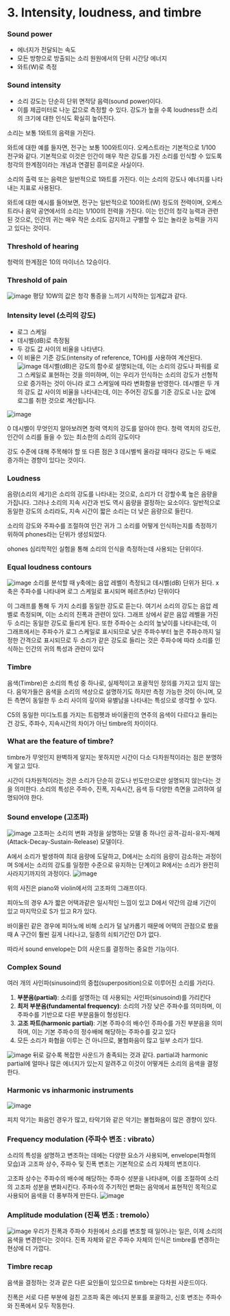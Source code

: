 # **3. Intensity, loudness, and timbre**

### Sound power

- 에너지가 전달되는 속도
- 모든 방향으로 방출되는 소리 원원에서의 단위 시간당 에너지
- 와트(W)로 측정

### Sound intensity

- 소리 강도는 단순히 단위 면적당 음력(sound power)이다.
- 이를 제곱미터로 나눈 값으로 측정할 수 있다. 강도가 높을 수록 loudness한 소리의 크기에 대한 인식도 확실히 높아진다.

소리는 보통 1와트의 음력을 가진다.  

와트에 대한 예를 들자면, 전구는 보통 100와트이다. 오케스트라는 기본적으로 1/100 전구와 같다. 기본적으로 이것은 인간이 매우 작은 강도를 가진 소리를 인식할 수 있도록 청각의 한계점이라는 개념과 연결된 흥미로운 사실이다.

소리의 출력 또는 음력은 일반적으로 1와트를 가진다. 이는 소리의 강도나 에너지를 나타내는 지표로 사용된다. 

와트에 대한 예시를 들어보면, 전구는 일반적으로 100와트(W) 정도의 전력이며, 오케스트라나 음악 공연에서의 소리는  1/100의 전력을 가진다.  이는 인간의 청각 능력과 관련된 것으로, 인간의 귀는 매우 작은 소리도 감지하고 구별할 수 있는 놀라운 능력을 가지고 있다는 것이다. 

### Threshold of hearing
청력의 한계점은 10의 마이너스 12승이다.

### Threshold of pain
![image](https://github.com/meowmoeww/Audio/assets/89447043/e0604241-13c6-46c3-b537-a4a0a3a7d875)
평당 10W의 값은 청각 통증을 느끼기 시작하는 임계값과 같다.

### Intensity level (소리의 강도)
- 로그 스케일
- 데시벨(dB)로 측정됨
- 두 강도 값 사이의 비율을 나타낸다.
- 이 비율은 기준 강도(intensity of reference, TOH)를 사용하여 계산된다.
![image](https://github.com/meowmoeww/Audio/assets/89447043/7ebb48d5-7233-4161-b525-18a3ca59518d)
데시벨(dB)은 강도의 함수로 설명되는데, 이는 소리의 강도나 파워를 로그 스케일로 표현하는 것을 의미하며, 이는 우리가 인식하는 소리의 강도가 선형적으로 증가하는 것이 아니라 로그 스케일에 따라 변화함을 반영한다.
데시벨은 두 개의 강도 값 사이의 비율을 나타내는데, 이는 주어진 강도를 기준 강도로 나눈 값에 로그를 취한 것으로 계산됩니다.

![image](https://github.com/meowmoeww/Audio/assets/89447043/3e393a0b-b547-4c6a-8890-15149637eb22)

0 데시벨이 무엇인지 알아보려면 청력 역치의 강도를 알아야 한다. 청력 역치의 강도란, 인간이 소리를 들을 수 있는 최소한의 소리의 강도이다 

강도 수준에 대해 주목해야 할 또 다른 점은 3 데시벨씩 올라갈 때마다 강도는 두 배로 증가하는 경향이 있다는 것이다.

### Loudness

음량(소리의 세기)은 소리의 강도를 나타내는 것으로, 소리가 더 강할수록 높은 음량을 가집니다. 그러나 소리의 지속 시간과 빈도 역시 음량을 결정하는 요소이다.  일반적으로 동일한 강도의 소리라도, 지속 시간이 짧은 소리는 더 낮은 음량으로 들린다.

소리의 강도와 주파수를 조절하여 인간 귀가 그 소리를 어떻게 인식하는지를 측정하기 위하여 phones라는 단위가 생성되었다. 

ohones 심리학적인 실험을 통해 소리의 인식을 측정하는데 사용되는 단위이다. 

### Equal loudness contours
![image](https://github.com/meowmoeww/Audio/assets/89447043/6642a968-a2df-49ae-a949-9a6b03ce404c)
소리를 분석할 때 y축에는 음압 레벨이 측정되고 데시벨(dB) 단위가 된다. x축은 주파수를 나타내며 로그 스케일로 표시되며 헤르츠(Hz) 단위이다 

이 그래프를 통해 두 가지 소리를 동일한 강도로 듣는다. 여기서 소리의 강도는 음압 레벨로 측정되며, 이는 소리의 진폭과 관련이 있다. 그래프 상에서 같은 음압 레벨을 가진 두 소리는 동일한 강도로 들리게 된다. 또한 주파수는 소리의 높낮이를 나타내는데, 이 그래프에서는 주파수가 로그 스케일로 표시되므로 낮은 주파수부터 높은 주파수까지 일정한 간격으로 표시되므로 두 소리가 같은 강도로 들리는 것은 주파수에 따라 소리를 인식하는 인간의 귀의 특성과 관련이 있다

### Timbre

음색(Timbre)은 소리의 특성 중 하나로, 실제적이고 포괄적인 정의를 가지고 있지 않는다.  음악가들은 음색을 소리의 색상으로 설명하기도 하지만 측정 가능한 것이 아니며, 모든 측면이 동일한 두 소리 사이의 깊이와 유별남을 나타내는 특성으로 생각할 수 있다.

C5의 동일한 미디노트를 가지는 트럼펫과 바이올린의 연주의 음색이 다르다고 들리는건 강도, 주파수, 지속시간의 차이가 아닌 timbre의 차이이다. 

### What are the feature of timbre?

timbre가 무엇인지 완벽하게 알지는 못하지만 시간이 다소 다차원적이라는 점은 분명하게 알고 있다. 

시간이 다차원적이라는 것은 소리가 단순히 강도나 빈도만으로만 설명되지 않는다는 것을 의미한다. 소리의 특성은 주파수, 진폭, 지속시간, 음색 등 다양한 측면을 고려하여 설명되어야 한다. 

### Sound envelope (고조파)
![image](https://github.com/meowmoeww/Audio/assets/89447043/1b7c6497-37f5-4c5d-bc57-da4c784fd116)
고조파는 소리의 변화 과정을 설명하는 모델 중 하나인 공격-감쇠-유지-해제(Attack-Decay-Sustain-Release) 모델이다. 

A에서 소리가 발생하여 최대 음량에 도달하고, D에서는 소리의 음량이 감소하는 과정이며 S에서는 소리의 강도를 일정한 수준으로 유지하는 단계이고 R에서는 소리가 완전히 사라지기까지의 과정이다.
![image](https://github.com/meowmoeww/Audio/assets/89447043/03478179-7ad9-48ec-a91b-524b117cf9cb)

위의 사진은 piano와 violin에서의 고조파의 그래프이다. 

피아노의 경우 A가 짧은 어택과같은 일시적인 느낌이 있고 D에서 약간의 감쇄 기간이 있고 마지막으로 S가 있고 R가 있다.

바이올린 같은 경우에 피아노에 비해 소리가 덜 날카롭기 때문에 어택의 관점으로 봤을 때 A 구간이 훨씬 길게 나타나고, 일종의 쇠퇴기간인 D가 없다.

따라서 sound envelope는 D의 사운드를 결정하는 중요한 기능이다.

### Complex Sound

여러 개의 사인파(sinusoind)의 중첩(superposition)으로 이루어진 소리를 가리다.

1. **부분음(partial)**: 소리를 설명하는 데 사용되는 사인파(sinusoind)를 가리킨다 
2. **최저 부분음(fundamental frequency)**: 소리의 가장 낮은 주파수를 의미하며, 이 주파수를 기반으로 다른 부분음들이 형성된다. 
3. **고조 파트(harmonic partial)**: 기본 주파수의 배수인 주파수를 가진 부분음을 의미하며, 이는 기본 주파수의 정수배에 해당하는 주파수를 갖고 있다 
4. 모든 소리가 화협을 이루는 건 아니므로, 불협화음이 많고 일부 소리가 있다.

![image](https://github.com/meowmoeww/Audio/assets/89447043/bfde66e3-b2f0-4e31-983d-d26496fda08f)
뒤로 갈수록 복잡한 사운드가 충족되는 것과 같다. partial과 harmonic partial에 얼마나 많은 에너지가 있는지 알려주고 이것이 어떻게든 소리의 음색을 결정한다.

### Harmonic vs inharmonic instruments
![image](https://github.com/meowmoeww/Audio/assets/89447043/45cd17ff-eeed-4bf9-a6de-9ccbbb12dcf8)

피치 악기는 화음인 경우가 많고, 타악기와 같은 악기는 불협화음이 많은 경향이 있다. 

### Frequency modulation (주파수 변조 : vibrato）

소리의 특성을 설명하고 변조하는 데에는 다양한 요소가 사용되며,  envelope(파형의 모습)과 고조파 상수, 주파수 및 진폭 변조는 기본적으로 소리 자체의 변조이다.

고조파 상수는 주파수의 배수에 해당하는 주파수 성분을 나타내며, 이를 조절하여 소리의 고조파 성분을 변화시킨다. 주파수의 주기적인 변화는 음악에서 표현적인 목적으로 사용되어 음색을 더 풍부하게 만든다.
![image](https://github.com/meowmoeww/Audio/assets/89447043/ce7ac26e-2f8a-4249-b7e9-2fb857242212)

### Amplitude modulation (진폭 변조 : tremolo）
![image](https://github.com/meowmoeww/Audio/assets/89447043/4c682e15-fb38-4fa4-b2c2-4dc3ba5a59f3)
우리가 진폭과 주파수 차원에서 소리를 변조할 때 일어나는 일은, 이제 소리의 음색을 변경한다는 것이다. 진폭 자체와 같은 주파수 자체의 인식은 timbre를 변경하는 현상에 더 가깝다.

### Timbre recap

음색을 결정하는 것과 같은 다른 요인들이 있으므로 timbre는 다차원 사운드이다.

진폭은 서로 다른 부분에 걸친 고조파 혹은 에너지 분포를 포괄하고, 신호 변조는 주파수와 진폭에서 모두 작동한다.
